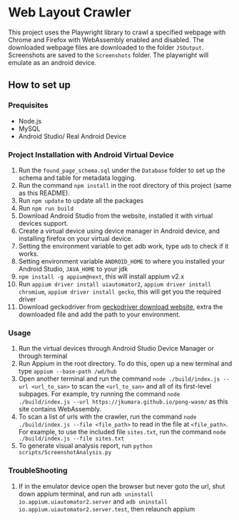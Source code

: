# Web Layout Crawler #

This project uses the Playwright library to crawl a specified webpage with Chrome and Firefox with WebAssembly enabled and disabled. The downloaded webpage files are downloaded to the folder `JSOutput`. Screenshots are saved to the `Screenshots` folder. The playwright will emulate as an android device.

## How to set up ###

### Prequisites
* Node.js
* MySQL
* Android Studio/ Real Android Device

### Project Installation with Android Virtual Device
1. Run the `found_page_schema.sql` under the `Database` folder to set up the schema and table for metadata logging.
2. Run the command `npm install` in the root directory of this project (same as this README).
3. Run `npm update` to update all the packages
4. Run `npm run build`
5. Download Android Studio from the website, installed it with virtual devices support.
6. Create a virtual device using device manager in Android device, and installing firefox on your virtual device.
7. Setting the environment variable to get adb work, type `adb` to check if it works.
8. Setting environment variable `ANDROID_HOME` to where you installed your Android Studio, `JAVA_HOME` to your jdk
9. `npm install -g appium@next`, this will install appium v2.x
10. Run `appium driver install uiautomator2`, `appium driver install chromium`, `appium driver install gecko`, this will get you the required driver
11. Download geckodriver from [geckodriver download website](https://github.com/mozilla/geckodriver/releases), extra the downloaded file and add the path to your environment.

### Usage
1. Run the virtual devices through Android Studio Device Manager or through terminal
2. Run Appium in the root directory. To do this, open up  a new terminal and type `appium --base-path /wd/hub`
3. Open another terminal and run the command `node ./build/index.js --url <url_to_san>` to scan the `<url_to_san>` and all of its first-level subpages. For example, try running the command `node ./build/index.js --url https://jkumara.github.io/pong-wasm/` as this site contains WebAssembly. 
4. To scan a list of urls with the crawler, run the command `node ./build/index.js --file <file_path>` to read in the file at `<file_path>`. For example, to use the included file `sites.txt`, run the command `node ./build/index.js --file sites.txt`
5. To generate visual analysis report, run `python scripts/ScreenshotAnalysis.py`

### TroubleShooting
1. If in the emulator device open the browser but never goto the url, shut down appium terminal, and run `adb uninstall io.appium.uiautomator2.server` and `adb uninstall io.appium.uiautomator2.server.test`, then relaunch appium